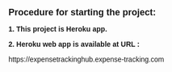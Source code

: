 <p><b><font face="Arial" size="4">Procedure for starting the project:</font></b></p>
<p><b><font face="Arial">1. This project is Heroku app.</font></b></p>

<p><b><font face="Arial">2. Heroku web app is available at URL :</font></b></p>

<p><font face="Arial">https://expensetrackinghub.expense-tracking.com</font></p>